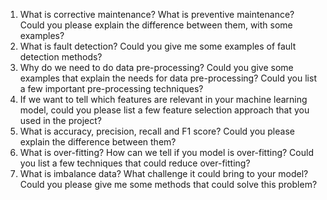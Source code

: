 1. What is corrective maintenance? What is preventive maintenance? Could you please explain the difference between them, with some examples?
2. What is fault detection? Could you give me some examples of fault detection methods?
3. Why do we need to do data pre-processing? Could you give some examples that explain the needs for data pre-processing? Could you list a few important pre-processing techniques?
3. If we want to tell which features are relevant in your machine learning model, could you please list a few feature selection approach that you used in the project?
4. What is accuracy, precision, recall and F1 score? Could you please explain the difference between them?
5. What is over-fitting? How can we tell if you model is over-fitting? Could you list a few techniques that could reduce over-fitting?
6. What is imbalance data? What challenge it could bring to your model? Could you please give me some methods that could solve this problem?
